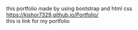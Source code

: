 this portfolio made by using bootstrap and html css 
<br>
https://kishor7329.github.io/Portfolio/
<br>
this is link for my portfolio 
